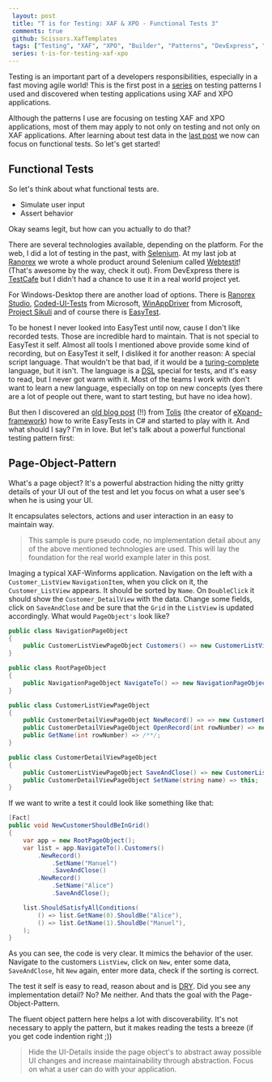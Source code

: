 ```yaml
---
 layout: post 
 title: "T is for Testing: XAF & XPO - Functional Tests 3"
 comments: true
 github: Scissors.XafTemplates
 tags: ["Testing", "XAF", "XPO", "Builder", "Patterns", "DevExpress", "EasyTest", "Ranorex", "Webtestit"]
 series: t-is-for-testing-xaf-xpo
---
```


Testing is an important part of a developers responsibilities, especially in a fast moving agile world!
This is the first post in a [series](/series/{{page.series}}) on testing patterns I used and discovered when testing applications using XAF and XPO applications.

Although the patterns I use are focusing on testing XAF and XPO applications, most of them may apply to not only on testing and not only on XAF applications.
After learning about test data in the [last post](/2019/05/26/t-is-for-testing-xaf-xpo-test-data-2.html) we now can focus on functional tests. So let's get started!

## Functional Tests

So let's think about what functional tests are.

* Simulate user input
* Assert behavior

Okay seams legit, but how can you actually to do that?

There are several technologies available, depending on the platform. For the web, I did a lot of testing in the past, with [Selenium](http://seleniumhq.org). At my last job at [Ranorex](https://www.ranorex.com/) we wrote a whole product around Selenium called [Webtestit](https://www.ranorex.com/webtestit/)! (That's awesome by the way, check it out). From DevExpress there is [TestCafe](https://www.devexpress.com/products/testcafestudio/) but I didn't had a chance to use it in a real world project yet.  

For Windows-Desktop there are another load of options. There is [Ranorex Studio](https://www.ranorex.com/why-ranorex/), [Coded-UI-Tests](https://docs.microsoft.com/en-us/visualstudio/test/use-ui-automation-to-test-your-code?view=vs-2019) from Microsoft, [WinAppDriver](https://github.com/microsoft/WinAppDriver) from Microsoft, [Project Sikuli](http://doc.sikuli.org) and of course there is [EasyTest](https://documentation.devexpress.com/eXpressAppFramework/113206/Concepts/Debugging-Testing-and-Error-Handling/Functional-Testing).

To be honest I never looked into EasyTest until now, cause I don't like recorded tests. Those are incredible hard to maintain. That is not special to EasyTest it self. Almost all tools I mentioned above provide some kind of recording, but on EasyTest it self, I disliked it for another reason: A special script language. That wouldn't be that bad, if it would be a [turing-complete](https://en.wikipedia.org/wiki/Turing_completeness) language, but it isn't. The language is a [DSL](https://en.wikipedia.org/wiki/Domain-specific_language) special for tests, and it's easy to read, but I never got warm with it. Most of the teams I work with don't want to learn a new language, especially on top on new concepts (yes there are a lot of people out there, want to start testing, but have no idea how).

But then I discovered an [old blog post](https://community.devexpress.com/blogs/xaf/archive/2011/05/04/how-to-write-easytests-in-code.aspx) (!!) from [Tolis](https://github.com/apobekiaris) (the creator of [eXpand-framework](http://expandframework.com)) how to write EasyTests in C# and started to play with it. And what should I say? I'm in love. But let's talk about a powerful functional testing pattern first:

## Page-Object-Pattern

What's a page object? It's a powerful abstraction hiding the nitty gritty details of your UI out of the test and let you focus on what a user see's when he is using your UI.

It encapsulates selectors, actions and user interaction in an easy to maintain way.

> This sample is pure pseudo code, no implementation detail about any of the above mentioned technologies are used. This will lay the foundation for the real world example later in this post.

Imaging a typical XAF-Winforms application. Navigation on the left with a `Customer_ListView` `NavigationItem`, when you click on it, the `Customer_ListView` appears. It should be sorted by `Name`. On `DoubleClick` it should show the `Customer_DetailView` with the data. Change some fields, click on `SaveAndClose` and be sure that the `Grid` in the `ListView` is updated accordingly.
What would `PageObject's` look like?

```cs
public class NavigationPageObject
{
    public CustomerListViewPageObject Customers() => new CustomerListViewPageObject();
}

public class RootPageObject
{
    public NavigationPageObject NavigateTo() => new NavigationPageObject();
}

public class CustomerListViewPageObject
{
    public CustomerDetailViewPageObject NewRecord() => => new CustomerDetailViewPageObject();
    public CustomerDetailViewPageObject OpenRecord(int rowNumber) => new CustomerDetailViewPageObject();
    public GetName(int rowNumber) => /**/;
}

public class CustomerDetailViewPageObject
{
    public CustomerListViewPageObject SaveAndClose() => new CustomerListViewPageObject();
    public CustomerDetailViewPageObject SetName(string name) => this;
}
```

If we want to write a test it could look like something like that:

```cs
[Fact]
public void NewCustomerShouldBeInGrid()
{
    var app = new RootPageObject();
    var list = app.NavigateTo().Customers()
        .NewRecord()
            .SetName("Manuel")
            .SaveAndClose()
        .NewRecord()
            .SetName("Alice")
            .SaveAndClose();

    list.ShouldSatisfyAllConditions(
        () => list.GetName(0).ShouldBe("Alice"),
        () => list.GetName(1).ShouldBe("Manuel"),
    );
}

```

As you can see, the code is very clear. It mimics the behavior of the user. Navigate to the customers `ListView`, click on `New`, enter some data, `SaveAndClose`, hit `New` again, enter more data, check if the sorting is correct.

The test it self is easy to read, reason about and is [DRY](https://en.wikipedia.org/wiki/Don%27t_repeat_yourself). Did you see any implementation detail? No? Me neither. And thats the goal with the Page-Object-Pattern.

The fluent object pattern here helps a lot with discoverability. It's not necessary to apply the pattern, but it makes reading the tests a breeze (if you get code indention right ;))

> Hide the UI-Details inside the page object's to abstract away possible UI changes and increase maintainability through abstraction. Focus on what a user can do with your application.

